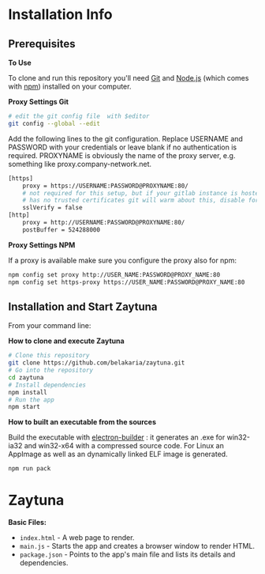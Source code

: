 # Installation Info


## Prerequisites

**To Use**

To clone and run this repository you'll need [Git](https://git-scm.com) and [Node.js](https://nodejs.org/en/download/) (which comes with [npm](http://npmjs.com)) installed on your computer.

**Proxy Settings Git**
```bash
# edit the git config file  with $editor
git config --global --edit
```
Add the following lines to the git configuration.
Replace USERNAME and PASSWORD with your credentials or leave blank if no authentication is required.
PROXYNAME is obviously the name of the proxy server, e.g. something like proxy.company-network.net.

```bash
[https]
    proxy = https://USERNAME:PASSWORD@PROXYNAME:80/
    # not required for this setup, but if your gitlab instance is hosted
    # has no trusted certificates git will warm about this, disable for now
    sslVerify = false
[http]
    proxy = http://USERNAME:PASSWORD@PROXYNAME:80/
    postBuffer = 524288000
```

**Proxy Settings NPM**

If a proxy is available make sure you configure the proxy also for npm:

```bash
npm config set proxy http://USER_NAME:PASSWORD@PROXY_NAME:80
npm config set https-proxy https://USER_NAME:PASSWORD@PROXY_NAME:80
```

## Installation and Start Zaytuna

From your command line:

**How to clone and execute Zaytuna**
```bash
# Clone this repository
git clone https://github.com/belakaria/zaytuna.git
# Go into the repository
cd zaytuna
# Install dependencies
npm install
# Run the app
npm start
```

**How to built an executable from the sources**


Build the executable with [electron-builder](https://www.npmjs.com/package/electron-builder) : it generates an .exe for win32-ia32 and win32-x64 with a compressed source code. For Linux an AppImage as well as an dynamically linked ELF image is generated.

```bash
npm run pack
```

# Zaytuna

**Basic Files:**

- `index.html` - A web page to render.
- `main.js` - Starts the app and creates a browser window to render HTML.
- `package.json` - Points to the app's main file and lists its details and dependencies.




